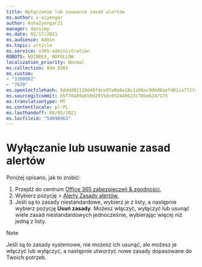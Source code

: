 ```yaml
---
title: Wyłączanie lub usuwanie zasad alertów
ms.author: v-aiyengar
author: AshaIyengar21
manager: dansimp
ms.date: 02/17/2021
ms.audience: Admin
ms.topic: article
ms.service: o365-administration
ROBOTS: NOINDEX, NOFOLLOW
localization_priority: Normal
ms.collection: Adm_O365
ms.custom:
- "3200002"
- "7670"
ms.openlocfilehash: 5dddd01139d40f4ce97e0e8a18c1a98ac9dbd8aefd01ca7f27c9b30eb532701a
ms.sourcegitcommit: b5f7da89a650d2915dc652449623c78be6247175
ms.translationtype: MT
ms.contentlocale: pl-PL
ms.lasthandoff: 08/05/2021
ms.locfileid: "54090963"
---
```

# <a name="turn-off-or-delete-alert-policies"></a>Wyłączanie lub usuwanie zasad alertów

Poniżej opisano, jak to zrobić:

1. Przejdź do centrum [Office 365 zabezpieczeń & zgodności.](https://go.microsoft.com/fwlink/p/?linkid=2077143)
1. Wybierz pozycję  >  [Alerty Zasady alertów.](https://go.microsoft.com/fwlink/?linkid=2103208)
1. Jeśli są to zasady niestandardowe, wybierz je z listy, a następnie wybierz pozycję **Usuń zasady**. Możesz włączyć, wyłączyć lub usunąć wiele zasad niestandardowych jednocześnie, wybierając więcej niż jedną z listy.

> [!NOTE]
> Jeśli są to zasady systemowe, nie możesz ich usunąć, ale możesz je włączyć lub wyłączyć, a następnie utworzyć nowe zasady dopasowane do Twoich potrzeb.
